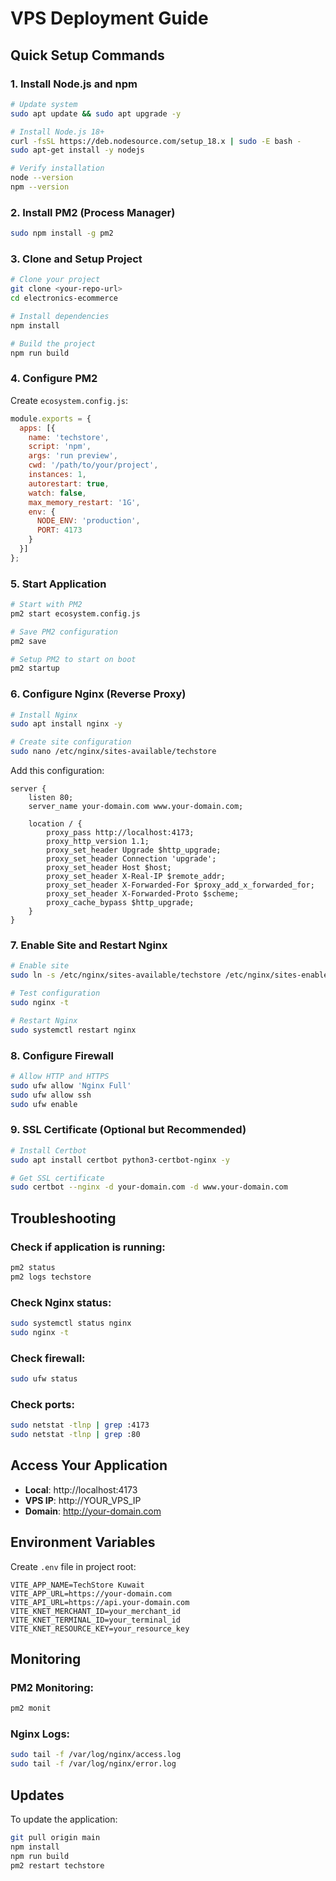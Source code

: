 # VPS Deployment Guide

## Quick Setup Commands

### 1. Install Node.js and npm
```bash
# Update system
sudo apt update && sudo apt upgrade -y

# Install Node.js 18+
curl -fsSL https://deb.nodesource.com/setup_18.x | sudo -E bash -
sudo apt-get install -y nodejs

# Verify installation
node --version
npm --version
```

### 2. Install PM2 (Process Manager)
```bash
sudo npm install -g pm2
```

### 3. Clone and Setup Project
```bash
# Clone your project
git clone <your-repo-url>
cd electronics-ecommerce

# Install dependencies
npm install

# Build the project
npm run build
```

### 4. Configure PM2
Create `ecosystem.config.js`:
```javascript
module.exports = {
  apps: [{
    name: 'techstore',
    script: 'npm',
    args: 'run preview',
    cwd: '/path/to/your/project',
    instances: 1,
    autorestart: true,
    watch: false,
    max_memory_restart: '1G',
    env: {
      NODE_ENV: 'production',
      PORT: 4173
    }
  }]
};
```

### 5. Start Application
```bash
# Start with PM2
pm2 start ecosystem.config.js

# Save PM2 configuration
pm2 save

# Setup PM2 to start on boot
pm2 startup
```

### 6. Configure Nginx (Reverse Proxy)
```bash
# Install Nginx
sudo apt install nginx -y

# Create site configuration
sudo nano /etc/nginx/sites-available/techstore
```

Add this configuration:
```nginx
server {
    listen 80;
    server_name your-domain.com www.your-domain.com;

    location / {
        proxy_pass http://localhost:4173;
        proxy_http_version 1.1;
        proxy_set_header Upgrade $http_upgrade;
        proxy_set_header Connection 'upgrade';
        proxy_set_header Host $host;
        proxy_set_header X-Real-IP $remote_addr;
        proxy_set_header X-Forwarded-For $proxy_add_x_forwarded_for;
        proxy_set_header X-Forwarded-Proto $scheme;
        proxy_cache_bypass $http_upgrade;
    }
}
```

### 7. Enable Site and Restart Nginx
```bash
# Enable site
sudo ln -s /etc/nginx/sites-available/techstore /etc/nginx/sites-enabled/

# Test configuration
sudo nginx -t

# Restart Nginx
sudo systemctl restart nginx
```

### 8. Configure Firewall
```bash
# Allow HTTP and HTTPS
sudo ufw allow 'Nginx Full'
sudo ufw allow ssh
sudo ufw enable
```

### 9. SSL Certificate (Optional but Recommended)
```bash
# Install Certbot
sudo apt install certbot python3-certbot-nginx -y

# Get SSL certificate
sudo certbot --nginx -d your-domain.com -d www.your-domain.com
```

## Troubleshooting

### Check if application is running:
```bash
pm2 status
pm2 logs techstore
```

### Check Nginx status:
```bash
sudo systemctl status nginx
sudo nginx -t
```

### Check firewall:
```bash
sudo ufw status
```

### Check ports:
```bash
sudo netstat -tlnp | grep :4173
sudo netstat -tlnp | grep :80
```

## Access Your Application

- **Local**: http://localhost:4173
- **VPS IP**: http://YOUR_VPS_IP
- **Domain**: http://your-domain.com

## Environment Variables

Create `.env` file in project root:
```env
VITE_APP_NAME=TechStore Kuwait
VITE_APP_URL=https://your-domain.com
VITE_API_URL=https://api.your-domain.com
VITE_KNET_MERCHANT_ID=your_merchant_id
VITE_KNET_TERMINAL_ID=your_terminal_id
VITE_KNET_RESOURCE_KEY=your_resource_key
```

## Monitoring

### PM2 Monitoring:
```bash
pm2 monit
```

### Nginx Logs:
```bash
sudo tail -f /var/log/nginx/access.log
sudo tail -f /var/log/nginx/error.log
```

## Updates

To update the application:
```bash
git pull origin main
npm install
npm run build
pm2 restart techstore
```
